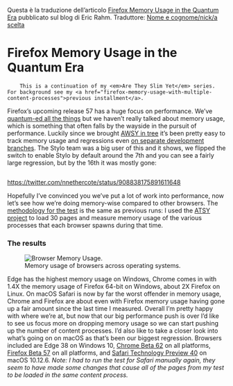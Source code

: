 Questa è la traduzione dell’articolo <a href="http://www.erahm.org/2017/09/25/firefox-memory-usage-in-the-quantum-era/" target="_blank">Firefox Memory Usage in the Quantum Era</a> pubblicato sul blog di Eric Rahm.
Traduttore: <a href="https://www.mozillaitalia.org">Nome e cognome/nick/a scelta</a>


<h1>Firefox Memory Usage in the Quantum Era</h1>

	
		This is a continuation of my <em>Are They Slim Yet</em> series. For background see my <a href="firefox-memory-usage-with-multiple-content-processes">previous installment</a>.
Firefox’s upcoming release 57 has a huge focus on performance. We’ve <a href="https://wiki.mozilla.org/Quantum">quantum-ed all the things</a> but we haven’t really talked about memory usage, which is something that often falls by the wayside in the pursuit of performance. Luckily since we brought <a href="are-we-slim-yet-is-dead-all-hail-are-we-slim-yet">AWSY in tree</a> it’s been pretty easy to track memory usage and regressions even <a href="https://bugzilla.mozilla.org/show_bug.cgi?id=1378526">on separate development branches</a>. The Stylo team was a big user of this and it shows, we flipped the switch to enable Stylo by default around the 7th and you can see a fairly large regression, but by the 16th it was mostly gone:

<img src="https://i1.wp.com/www.erahm.org/wp-content/uploads/2017/09/Screenshot-2017-9-26-Explicit-Memory-summary-opt-stylo-disabled-linux64-stylo-disabled-mozilla-central-and-others.png?resize=660%2C451" alt="" class="aligncenter size-full wp-image-187" srcset="https://i1.wp.com/www.erahm.org/wp-content/uploads/2017/09/Screenshot-2017-9-26-Explicit-Memory-summary-opt-stylo-disabled-linux64-stylo-disabled-mozilla-central-and-others.png?w=857 857w, https://i1.wp.com/www.erahm.org/wp-content/uploads/2017/09/Screenshot-2017-9-26-Explicit-Memory-summary-opt-stylo-disabled-linux64-stylo-disabled-mozilla-central-and-others.png?resize=300%2C205 300w, https://i1.wp.com/www.erahm.org/wp-content/uploads/2017/09/Screenshot-2017-9-26-Explicit-Memory-summary-opt-stylo-disabled-linux64-stylo-disabled-mozilla-central-and-others.png?resize=768%2C524 768w" sizes="(max-width: 660px) 100vw, 660px" data-recalc-dims="1" />


https://twitter.com/nnethercote/status/908838175891611648

Hopefully I’ve convinced you we’ve put a lot of work into performance, now let’s see how we’re doing memory-wise compared to other browsers.
The <a href="are-they-slim-yet-round-2">methodology for the test</a> is the same as previous runs: I used the <a href="https://github.com/EricRahm/atsy">ATSY project</a> to load 30 pages and measure memory usage of the various processes that each browser spawns during that time.
<h3>The results</h3>

<figure id="attachment_181" style="width: 600px" class="wp-caption aligncenter"><img src="https://i2.wp.com/www.erahm.org/wp-content/uploads/2017/09/chart1.png?resize=600%2C371" alt="Browser Memory Usage." class="size-full wp-image-181" srcset="https://i2.wp.com/www.erahm.org/wp-content/uploads/2017/09/chart1.png?w=600 600w, https://i2.wp.com/www.erahm.org/wp-content/uploads/2017/09/chart1.png?resize=300%2C186 300w" sizes="(max-width: 600px) 100vw, 600px" data-recalc-dims="1" /><figcaption class="wp-caption-text">Memory usage of browsers across operating systems.</figcaption></figure>

Edge has the highest memory usage on Windows, Chrome comes in with 1.4X the memory usage of Firefox 64-bit on Windows, about 2X Firefox on Linux. On macOS Safari is now by far the worst offender in memory usage, Chrome and Firefox are about even with Firefox memory usage having gone up a fair amount since the last time I measured.
Overall I’m pretty happy with where we’re at, but now that our big performance push is over I’d like to see us focus more on dropping memory usage so we can start pushing up the number of content processes. I’d also like to take a closer look into what’s going on on macOS as that’s been our biggest regression.
Browsers included are Edge 38 on Windows 10, <a href="https://www.google.com/chrome/browser/beta.html">Chrome Beta 62</a> on all platforms, <a href="https://www.mozilla.org/firefox/channel/desktop/">Firefox Beta 57</a> on all platforms, and <a href="https://developer.apple.com/safari/technology-preview/">Safari Technology Preview 40</a> on macOS 10.12.6.
<em>Note: I had to run the test for Safari manually again, they seem to have made some changes that cause all of the pages from my test to be loaded in the same content process.</em>

